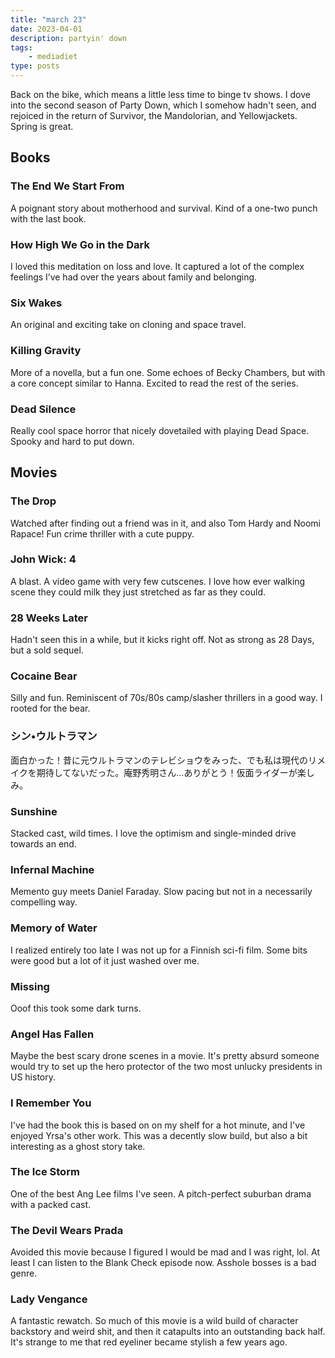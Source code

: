```yaml
---
title: "march 23"
date: 2023-04-01
description: partyin' down
tags: 
    - mediadiet
type: posts
---
```


Back on the bike, which means a little less time to binge tv shows. I dove into the second season of Party Down, which I somehow hadn't seen, and rejoiced in the return of Survivor, the Mandolorian, and Yellowjackets. Spring is great.

## Books ##

### The End We Start From ###

A poignant story about motherhood and survival. Kind of a one-two punch with the last book.

### How High We Go in the Dark ###

I loved this meditation on loss and love. It captured a lot of the complex feelings I’ve had over the years about family and belonging.

### Six Wakes ###

An original and exciting take on cloning and space travel.

### Killing Gravity ###

More of a novella, but a fun one. Some echoes of Becky Chambers, but with a core concept similar to Hanna. Excited to read the rest of the series.

### Dead Silence ###

Really cool space horror that nicely dovetailed with playing Dead Space. Spooky and hard to put down.

## Movies ##

### The Drop ###

Watched after finding out a friend was in it, and also Tom Hardy and Noomi Rapace! Fun crime thriller with a cute puppy.

### John Wick: 4 ###

A blast. A video game with very few cutscenes. I love how ever walking scene they could milk they just stretched as far as they could.

### 28 Weeks Later ###

Hadn't seen this in a while, but it kicks right off. Not as strong as 28 Days, but a sold sequel.

### Cocaine Bear ###

Silly and fun. Reminiscent of 70s/80s camp/slasher thrillers in a good way. I rooted for the bear.

### シン•ウルトラマン ###

面白かった！昔に元ウルトラマンのテレビショウをみった、でも私は現代のリメイクを期待してないだった。庵野秀明さん…ありがとう！仮面ライダーが楽しみ。

### Sunshine ###

Stacked cast, wild times. I love the optimism and single-minded drive towards an end.

### Infernal Machine ###

Memento guy meets Daniel Faraday. Slow pacing but not in a necessarily compelling way.

### Memory of Water ###

I realized entirely too late I was not up for a Finnish sci-fi film. Some bits were good but a lot of it just washed over me. 

### Missing ###

Ooof this took some dark turns.

### Angel Has Fallen ###

Maybe the best scary drone scenes in a movie. It's pretty absurd someone would try to set up the hero protector of the two most unlucky presidents in US history.

### I Remember You ###

I've had the book this is based on on my shelf for a hot minute, and I've enjoyed Yrsa's other work. This was a decently slow build, but also a bit interesting as a ghost story take.

### The Ice Storm ###

One of the best Ang Lee films I've seen. A pitch-perfect suburban drama with a packed cast.

### The Devil Wears Prada ###

Avoided this movie because I figured I would be mad and I was right, lol. At least I can listen to the Blank Check episode now. Asshole bosses is a bad genre.

### Lady Vengance ###

A fantastic rewatch. So much of this movie is a wild build of character backstory and weird shit, and then it catapults into an outstanding back half. It's strange to me that red eyeliner became stylish a few years ago.
